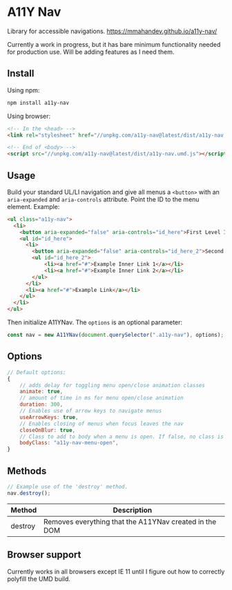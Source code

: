 # A11Y Nav

Library for accessible navigations. https://mmahandev.github.io/a11y-nav/

Currently a work in progress, but it has bare minimum functionality needed for production use. Will be adding features as I need them.

## Install

Using npm:

```bash
npm install a11y-nav
```

Using browser:

```html
<!-- In the <head> -->
<link rel="stylesheet" href="//unpkg.com/a11y-nav@latest/dist/a11y-nav.css" />

<!-- End of <body> -->
<script src="//unpkg.com/a11y-nav@latest/dist/a11y-nav.umd.js"></script>
```

## Usage

Build your standard UL/LI navigation and give all menus a `<button>` with an `aria-expanded` and `aria-controls` attribute. Point the ID to the menu element. Example: 

```html
<ul class="a11y-nav">
  <li>
    <button aria-expanded="false" aria-controls="id_here">First Level Item</button>
    <ul id="id_here">
      <li>
        <button aria-expanded="false" aria-controls="id_here_2">Second Level Item</button>
        <ul id="id_here_2">
            <li><a href="#">Example Inner Link 1</a></li>
            <li><a href="#">Example Inner Link 2</a></li>
        </ul>
      </li>
      <li><a href="#">Example Link</a></li>
    </ul>
  </li>
</ul>
```

Then initialize A11YNav. The `options` is an optional parameter:

```js
const nav = new A11YNav(document.querySelector(".a11y-nav"), options);
```

## Options

```js
// Default options:
{
    // adds delay for toggling menu open/close animation classes
    animate: true,
    // amount of time in ms for menu open/close animation
    duration: 300,
    // Enables use of arrow keys to navigate menus
    useArrowKeys: true,
    // Enables closing of menus when focus leaves the nav
    closeOnBlur: true,
    // Class to add to body when a menu is open. If false, no class is added.
    bodyClass: "a11y-nav-menu-open",
}
```

## Methods

```js
// Example use of the 'destroy' method.
nav.destroy();
```

| Method         | Description                                               |
| -------------  | --------------------------------------------------------- |
| destroy        | Removes everything that the A11YNav created in the DOM    |

## Browser support

Currently works in all browsers except IE 11 until I figure out how to correctly polyfill the UMD build.
